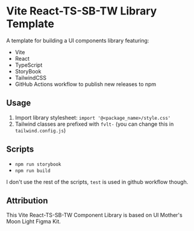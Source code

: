 # Vite React-TS-SB-TW Library Template

A template for building a UI components library featuring:
- Vite
- React
- TypeScript
- StoryBook
- TailwindCSS
- GitHub Actions workflow to publish new releases to npm

## Usage

1. Import library stylesheet: `import '@<package_name>/style.css'`
2. Tailwind classes are prefixed with `fvlt-` (you can change this in `tailwind.config.js`)

## Scripts

- `npm run storybook`
- `npm run build`

I don't use the rest of the scripts, `test` is used in github workflow though.


## Attribution

This Vite React-TS-SB-TW Component Library is based on UI Mother's Moon Light Figma Kit.
